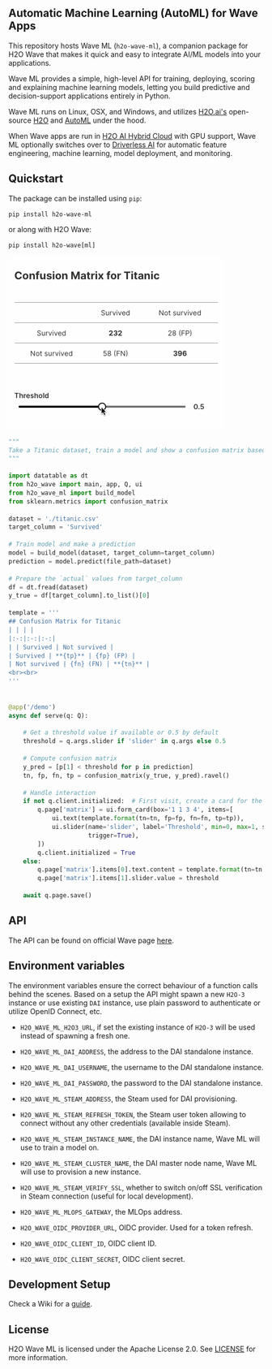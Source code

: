 ## Automatic Machine Learning (AutoML) for Wave Apps

This repository hosts Wave ML (`h2o-wave-ml`), a companion package for H2O Wave that makes it quick and easy to integrate AI/ML models into your applications.

Wave ML provides a simple, high-level API for training, deploying, scoring and explaining machine learning models, letting you build predictive and decision-support applications entirely in Python.

Wave ML runs on Linux, OSX, and Windows, and utilizes [H2O.ai's](https://h2o.ai) open-source [H2O](https://github.com/h2oai/h2o-3) and [AutoML](https://docs.h2o.ai/h2o/latest-stable/h2o-docs/automl.html) under the hood.

When Wave apps are run in [H2O AI Hybrid Cloud](https://www.h2o.ai/hybrid-cloud/) with GPU support, Wave ML optionally switches over to [Driverless AI](https://www.h2o.ai/products/h2o-driverless-ai/) for automatic feature engineering, machine learning, model deployment, and monitoring.

## Quickstart

The package can be installed using `pip`:

```shell script
pip install h2o-wave-ml
```

or along with H2O Wave:

```shell script
pip install h2o-wave[ml]
```

<kbd><img src="assets/cm.gif" alt="confusion matrix"></kbd>

```python
"""
Take a Titanic dataset, train a model and show a confusion matrix based on that model.
"""

import datatable as dt
from h2o_wave import main, app, Q, ui
from h2o_wave_ml import build_model
from sklearn.metrics import confusion_matrix

dataset = './titanic.csv'
target_column = 'Survived'

# Train model and make a prediction
model = build_model(dataset, target_column=target_column)
prediction = model.predict(file_path=dataset)

# Prepare the `actual` values from target_column
df = dt.fread(dataset)
y_true = df[target_column].to_list()[0]

template = '''
## Confusion Matrix for Titanic
| | | |
|:-:|:-:|:-:|
| | Survived | Not survived |
| Survived | **{tp}** | {fp} (FP) |
| Not survived | {fn} (FN) | **{tn}** |
<br><br>
'''


@app('/demo')
async def serve(q: Q):

    # Get a threshold value if available or 0.5 by default
    threshold = q.args.slider if 'slider' in q.args else 0.5

    # Compute confusion matrix
    y_pred = [p[1] < threshold for p in prediction]
    tn, fp, fn, tp = confusion_matrix(y_true, y_pred).ravel()

    # Handle interaction
    if not q.client.initialized:  # First visit, create a card for the matrix
        q.page['matrix'] = ui.form_card(box='1 1 3 4', items=[
            ui.text(template.format(tn=tn, fp=fp, fn=fn, tp=tp)),
            ui.slider(name='slider', label='Threshold', min=0, max=1, step=0.01, value=0.5,
                      trigger=True),
        ])
        q.client.initialized = True
    else:
        q.page['matrix'].items[0].text.content = template.format(tn=tn, fp=fp, fn=fn, tp=tp)
        q.page['matrix'].items[1].slider.value = threshold

    await q.page.save()
```

## API

The API can be found on official Wave page [here](https://wave.h2o.ai/docs/api/h2o_wave_ml/index).

## Environment variables

The environment variables ensure the correct behaviour of a function calls behind the scenes. Based on a setup the API might spawn a new `H2O-3` instance or use existing `DAI` instance, use plain password to authenticate or utilize OpenID Connect, etc.

- `H2O_WAVE_ML_H2O3_URL`, if set the existing instance of `H2O-3` will be used instead of spawning a fresh one.

- `H2O_WAVE_ML_DAI_ADDRESS`, the address to the DAI standalone instance.
- `H2O_WAVE_ML_DAI_USERNAME`, the username to the DAI standalone instance.
- `H2O_WAVE_ML_DAI_PASSWORD`, the password to the DAI standalone instance.

- `H2O_WAVE_ML_STEAM_ADDRESS`, the Steam used for DAI provisioning.
- `H2O_WAVE_ML_STEAM_REFRESH_TOKEN`, the Steam user token allowing to connect without any other credentials (available inside Steam).
- `H2O_WAVE_ML_STEAM_INSTANCE_NAME`, the DAI instance name, Wave ML will use to train a model on.
- `H2O_WAVE_ML_STEAM_CLUSTER_NAME`, the DAI master node name, Wave ML will use to provision a new instance.
- `H2O_WAVE_ML_STEAM_VERIFY_SSL`, whether to switch on/off SSL verification in Steam connection (useful for local development).

- `H2O_WAVE_ML_MLOPS_GATEWAY`, the MLOps address.

- `H2O_WAVE_OIDC_PROVIDER_URL`, OIDC provider. Used for a token refresh.
- `H2O_WAVE_OIDC_CLIENT_ID`, OIDC client ID.
- `H2O_WAVE_OIDC_CLIENT_SECRET`, OIDC client secret.

## Development Setup

Check a Wiki for a [guide](https://github.com/h2oai/wave-ml/wiki/Developer).

## License

H2O Wave ML is licensed under the Apache License 2.0. See [LICENSE](LICENSE) for more information.
